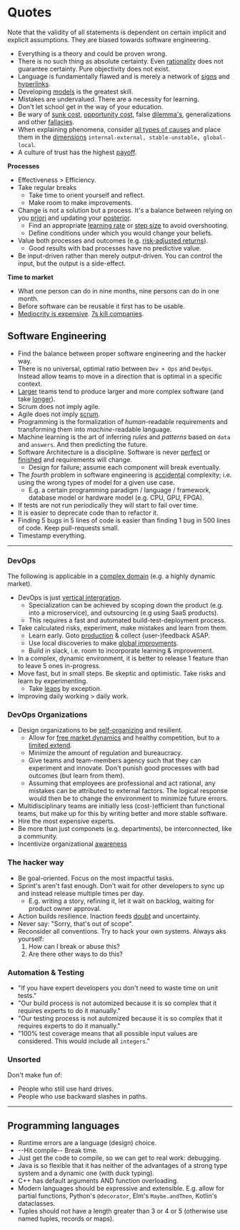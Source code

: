 # Quotes

Note that the validity of all statements is dependent on certain implicit and explicit assumptions. They are biased towards software engineering.

* Everything is a theory and could be proven wrong.
* There is no such thing as absolute certainty. Even [rationality](https://en.wikipedia.org/wiki/Postmodernism) does not guarantee certainty. Pure objectivity does not exist.
* Language is fundamentally flawed and is merely a network of [signs](https://en.wikipedia.org/wiki/Simulacra_and_Simulation
    ) and [hyperlinks](https://en.wikipedia.org/wiki/Hyperreality
    ).
* Developing [models](https://en.wikipedia.org/wiki/Model) is the greatest skill.
* Mistakes are undervalued. There are a necessity for learning.
* Don't let school get in the way of your education.
* Be wary of [sunk cost](https://en.wikipedia.org/wiki/Sunk_cost), [opportunity cost](https://en.wikipedia.org/wiki/Opportunity_cost), false [dilemma's](https://en.wikipedia.org/wiki/False_dilemma), generalizations and other [fallacies](https://en.wikipedia.org/wiki/List_of_fallacies). 
* When explaining phenomena, consider [all types of causes](https://en.wikipedia.org/wiki/Four_causes) and place them in the [dimensions](https://de.wikipedia.org/wiki/Attributionstheorien) `internal-external, stable-unstable, global-local`. 
* A culture of trust has the highest [payoff](https://en.wikipedia.org/wiki/Prisoner%27s_dilemma).



**Processes**

* Effectiveness > Efficiency.
* Take regular breaks
    * Take time to orient yourself and reflect.
    * Make room to make improvements.
* Change is not a solution but a process. It's a balance between relying on you [priori](https://en.wikipedia.org/wiki/A_priori_and_a_posteriori) and updating your [posterior](https://en.wikipedia.org/wiki/Posterior_probability).
  * Find an appropriate [learning rate](https://en.wikipedia.org/wiki/Learning_rate) or [step size](https://en.wikipedia.org/wiki/Gradient_descent) to avoid overshooting.
  * Define conditions under which you would change your beliefs.
* Value both processes and outcomes (e.g. [risk-adjusted returns](https://en.wikipedia.org/wiki/Risk-adjusted_return_on_capital)). 
    * Good results with bad processes have no predictive value.
* Be input-driven rather than merely output-driven. You can control the input, but the output is a side-effect.



**Time to market**

* What one person can do in nine months, nine persons can do in one month.
* Before software can be reusable it first has to be usable.
* [Mediocrity is expensive](https://twitter.com/johncutlefish/status/1398693641116258306). [7s kill companies](https://podcasts.apple.com/us/podcast/the-knowledge-project-with-shane-parrish/id990149481?i=1000525574557).




## Software Engineering

* Find the balance between proper software engineering and the hacker way.
* There is no universal, optimal ratio between `Dev + Ops` and `DevOps`. Instead allow teams to move in a direction that is optimal in a specific context.
* [Larger](https://en.wikipedia.org/wiki/Conway%27s_law) teams tend to produce larger and more complex software (and take [longer](https://en.wikipedia.org/wiki/Brooks%27s_law)).
* Scrum does not imply agile.
* Agile does not imply [scrum](https://sanderhoogendoorn.com/jack-sparrow-and-the-end-of-scrum/).
* Programming is the formalization of *human*-readable requirements and transforming them into *machine*-readable language.
* Machine learning is the art of inferring *rules* and *patterns* based on `data` and `answers`. And then predicting the future.
* Software Architecture is a discipline. Software is never [perfect](https://en.wikipedia.org/wiki/All_models_are_wrong) or [finished](https://www.youtube.com/watch?v=lY54TmmEllY) and requirements will change.
  * Design for failure; assume each component will break eventually.
* The _fourth_ problem in software engineering is [accidental](https://en.wikipedia.org/wiki/Accident_(philosophy)#Aristotle) complexity; i.e. using the wrong types of model for a given use case.
  * E.g. a certain programming paradigm / language / framework, database model or hardware model (e.g. CPU, GPU, FPGA).
* If tests are not run periodically they will start to fail over time.
* It is easier to deprecate code than to refactor it.
* Finding 5 bugs in 5 lines of code is easier than finding 1 bug in 500 lines of code. Keep pull-requests small.
* Timestamp everything.

<hr>

### DevOps

The following is applicable in a [complex domain](https://en.wikipedia.org/wiki/Cynefin_framework) (e.g. a highly dynamic market).

* DevOps is just [vertical intergration](https://en.wikipedia.org/wiki/Vertical_integration).
  * Specialization can be achieved by scoping down the product (e.g. into a microservice), and outsourcing (e.g using SaaS products).
  * This requires a fast and automated build-test-deployment process.
* Take calculated risks, experiment, make mistakes and learn from them.
  * Learn early. Goto [production](https://martinfowler.com/bliki/CanaryRelease.html?ref=wellarchitected) & collect (user-)feedback ASAP.
  * Use local discoveries to make [global improvments](https://en.wikipedia.org/wiki/Autonomation).
  * Build in slack, i.e. room to incorporate learning & improvement.
* In a complex, dynamic environment, it is better to release 1 feature than to leave 5 ones in-progress.
* Move fast, but in small steps. Be skeptic and optimistic. Take risks and learn by experimenting.
  * Take [leaps](https://en.wikipedia.org/wiki/Leap_of_faith) by exception.
* Improving daily working > daily work.


### DevOps Organizations

* Design organizations to be [self-organizing](https://en.wikipedia.org/wiki/Self-organization) and resilient.
  * Allow for [free market dynamics](https://en.wikipedia.org/wiki/Market_mechanism) and healthy competition, but to a [limited extend](https://en.wikipedia.org/wiki/Das_Kapital).
  * Minimize the amount of regulation and bureaucracy.
  * Give teams and team-members agency such that they can experiment and innovate. Don't punish good processes with bad outcomes (but learn from them).
  * Assuming that employees are professional and act rational, any mistakes can be attributed to external factors. The logical response would then be to change the environment to minimize future errors.
* Multidisciplinary teams are initially less (cost-)efficient than functional teams, but make up for this by writing better and more stable software.
* Hire the most expensive experts.
* Be more than just componets (e.g. departments), be interconnected, like a community.
* Incentivize organizational [awareness](https://en.wikipedia.org/wiki/Andon_(manufacturing))


### The hacker way

* Be goal-oriented. Focus on the most impactful tasks.
* Sprint's aren't fast enough. Don't wait for other developers to sync up and instead release multiple times per day.
  * E.g. writing a story, refining it, let it wait on backlog, waiting for product owner approval.
* Action builds resilience. Inaction feeds [doubt](https://twitter.com/ShaneAParrish/status/1392110803919179787) and uncertainty.
* Never say: "Sorry, that's out of scope".
* Reconsider all conventions. Try to hack your own systems. Always aks yourself:
  1. How can I break or abuse this?
  2. Are there other ways to do this?


### Automation & Testing

* "If you have expert developers you don't need to waste time on unit tests."
* "Our build process is not automized because it is so complex that it requires experts to do it manually."
* "Our testing process is not automized because it is so complex that it requires experts to do it manually."
* "100% test coverage means that all possible input values are considered. This would include all `integers`."

### Unsorted

Don't make fun of:
* People who still use hard drives.
* People who use backward slashes in paths.


<hr>

## Programming languages
* Runtime errors are a language (design) choice.
* --Hit compile-- Break time.
* Just get the code to compile, so we can get to real work: debugging.
* Java is so flexible that it has neither of the advantages of a strong type system and a dynamic one (with duck typing).
* C++ has default arguments AND function overloading.
* Modern languages should be expressive and extensible. E.g. allow for partial functions, Python's `@decorator`, Elm's `Maybe.andThen`, Kotlin's dataclasses.
* Tuples should not have a length greater than 3 or 4 or 5 (otherwise use named tuples, records or maps).

